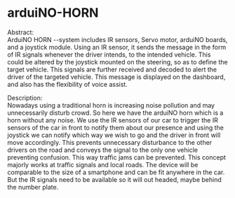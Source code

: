 # arduiNO-HORN

Abstract:     
	ArduiNO HORN --system includes IR sensors, Servo motor, arduiNO boards, and a joystick module. Using an IR sensor, it sends the message in the form of IR signals whenever the driver intends, to the intended vehicle. This could be altered by the joystick mounted on the steering, so as to define the target vehicle. This signals are further received and decoded to alert the driver of the targeted vehicle. This message is displayed on the dashboard, and also has the flexibility of voice assist. 
	
Description:     
	Nowadays using a traditional horn is increasing noise pollution and may unnecessarily disturb crowd. So here we have the arduiNO horn which is a horn without any noise. We use the IR sensors of our car to trigger the IR sensors of the car in front to notify them about our presence and using the joystick we can notify which way we wish to go and the driver in front will move accordingly. This prevents unnecessary disturbance to the other drivers on the road and conveys the signal to the only one vehicle preventing confusion. This way traffic jams can be prevented. This concept majorly works at traffic signals and local roads. The device will be comparable to the size of a smartphone and can be fit anywhere in the car. But the IR signals need to be available so it will out headed, maybe behind the number plate. 

